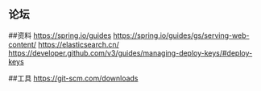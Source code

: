 ## 论坛

##资料
https://spring.io/guides
https://spring.io/guides/gs/serving-web-content/
https://elasticsearch.cn/
https://developer.github.com/v3/guides/managing-deploy-keys/#deploy-keys

##工具
https://git-scm.com/downloads